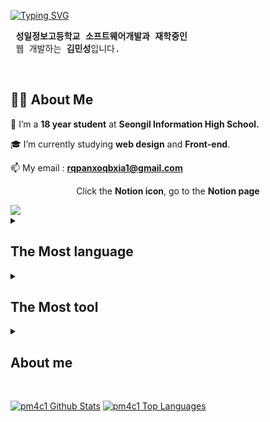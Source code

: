 
[![Typing SVG](https://readme-typing-svg.herokuapp.com?font=Chewy&color=C378F1&size=45&center=true&vCenter=true&width=404&height=53&lines=%E3%80%80%E3%80%80Hello!%2C+I'm+Minsung+Kim+%E3%80%80%E3%80%80)](https://git.io/typing-svg)

 <pre>
 <strong>성일정보고등학교 소프트웨어개발과 재학중인</strong>
 웹 개발하는 <strong>김민성</strong>입니다. </pre><br>
 
## 🙋‍♂️ About Me
🌱 I’m a <Strong>18 year student</strong> at <strong>Seongil Information High School.</strong>

🎓 I’m currently studying <strong>web design</strong> and <strong>Front-end</strong>.

📫 My email : **rqpanxoqbxia1@gmail.com**

<p align="center">Click the <strong>Notion icon</strong>, go to the <strong>Notion page</strong></p>
<a href="https://hallowed-bonnet-3c9.notion.site/Main-Page-Portfolio-a0e96fef15d048e5b0c6652ac2e84323?pvs=4"><img src="https://img.shields.io/badge/Notion-000000?style=for-the-badge&logo=Notion&logoColor=white" /></a> <!-- Notion Icon Click Event -->

<br>

<details>
  <summary><h2>The Most language</h2></summary>
  <p align="center"> <!--language-->
     <img src="https://img.shields.io/badge/Java-ED8B00?style=for-the-badge&logo=java&logoColor=white" /> <!-- JAVA -->
     <img src="https://img.shields.io/badge/Python-FFD43B?style=for-the-badge&logo=python&logoColor=blue" /> <!-- Python -->
     <img src="https://img.shields.io/badge/html5-E34F26?style=for-the-badge&logo=html5&logoColor=white">  <!-- HTML -->
     <img src="https://img.shields.io/badge/CSS3-1572B6?style=for-the-badge&logo=CSS3&logoColor=white"> <!-- CSS -->
     <img src="https://img.shields.io/badge/JavaScript-F7DF1E?style=for-the-badge&logo=JavaScript&logoColor=white"> <!-- JavaScript -->
     <img src="https://img.shields.io/badge/jquery-0769AD?style=for-the-badge&logo=jquery&logoColor=white"> <!-- jQuery -->
  </p>
</details>
<details>
  <summary><h2>The Most tool</h2></summary>
  <p aling="center"><!--tools-->
     <img src="https://img.shields.io/badge/Eclipse-2C2255?style=for-the-badge&logo=eclipse&logoColor=white" /> <!-- Eclips -->
     <img src="https://img.shields.io/static/v1?style=for-the-badge&message=IntelliJ+IDEA&color=000000&logo=IntelliJ+IDEA&logoColor=FFFFFF&label="> <!-- IntelliJ -->
     <img src="https://img.shields.io/badge/Visual_Studio_Code-0078D4?style=for-the-badge&logo=visual%20studio%20code&logoColor=white" /> <!-- VisualStudioCode -->
     <img src="https://img.shields.io/badge/Figma-F24E1E?style=for-the-badge&logo=Figma&logoColor=white" /> <!-- Figma -->
  </p>
</details>
<details>
  <summary><h2>About me</h2></summary>
 
   | What | When | Where |
   |:--------:|:--------:|:--------:|
   | 성일정보고등학교 소프트웨어 개발과 재학중 | 2023. 03. 2 ~ 현재 | Sungil Information High School | 
   | 성일정보고등학교 프로그래머스 동아리 | 2024. 03 ~ 현재 | Sungil Information Hight School programmers |
   | 성일정보고등학교 소프트웨어 웹 개발 스터디 | 2024. 03 ~ 현재 | Sungil Software Study (SSS) |
   | 성일정보고등학교 방과후 자바 기초 | 2023. 05. 11 ~ 2023. 07. 19 | Java basic After School Class |
   | 성일정보고등학교 방과후 자바 심화 | 2023. 08. 08 ~ 2023. 12. 21 | Java middle After School Class |
   | 성일정보고등학교 방과후 웹 수업 | 2023. 08. 08 ~ 2023. 12. 21 | Web After School Class |
   | 삼성 (SW) AI 수업 | 2023. 6. 26 ~ 2023. 8. 28 | After School Class |
   | Devfest Songdo 2023 at 송도 컨벤시아 | 2023. 12. 10 | Songdo Keonbensia |
   | 성일정보고등학교 방과후 자바 Lv.3 | 2024. 04. 11 ~ 2024. 05. 30 | Java.Lv3 After School Class |
   | 성일정보고등학교 방과후 자바 Lv.4 | 2024. 06. 04 ~ 현재 | Java.Lv4 After School Class |
 
</details>
<p>
  <br/>
  <a href="https://github-readme-stats.vercel.app/api?username=pm4c1&show_icons=true&count_private=true&theme=react&hide_border=true&bg_color=0D1117"><img alt="pm4c1 Github Stats" src="https://github-readme-stats.vercel.app/api?username=pm4c1&show_icons=true&count_private=true&theme=react&hide_border=true&bg_color=0D1117" /></a>
  <a href="https://github-readme-stats.vercel.app/api/top-langs/?username=pm4c1&langs_count=8&count_private=true&layout=compact&theme=react&hide_border=true&bg_color=0D1117"><img alt="pm4c1 Top Languages" src="https://github-readme-stats.vercel.app/api/top-langs/?username=pm4c1&langs_count=8&count_private=true&layout=compact&theme=react&hide_border=true&bg_color=0D1117" /></a>
  <br/>
</p>
</div>
